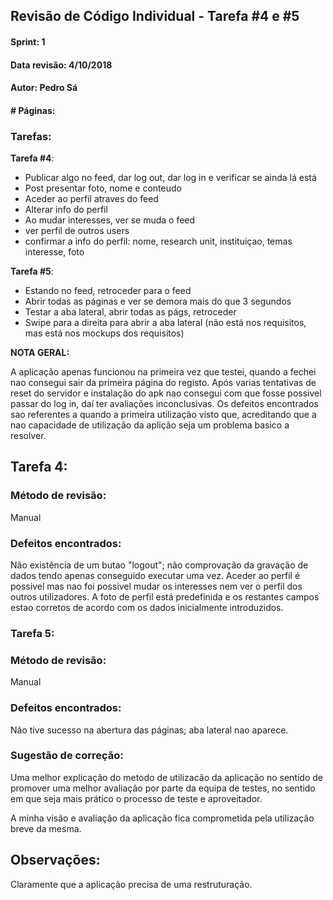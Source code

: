 ## Revisão de Código Individual - Tarefa #4 e #5
#### Sprint: 1

#### Data revisão: 4/10/2018

#### Autor: Pedro Sá

#### # Páginas:

### Tarefas:
**Tarefa #4**: 

- Publicar algo no feed, dar log out, dar log in e verificar se ainda lá está
- Post presentar foto, nome e conteudo
- Aceder ao perfil atraves do feed
- Alterar info do perfil
- Ao mudar interesses, ver se muda o feed
- ver perfil de outros users
- confirmar a info do perfil: nome, research unit, instituiçao, temas interesse, foto

**Tarefa #5**: 

- Estando no feed, retroceder para o feed
- Abrir todas as páginas e ver se demora mais do que 3 segundos
- Testar a aba lateral, abrir todas as págs, retroceder
- Swipe para a direita para abrir a aba lateral (não está nos requisitos, mas está nos mockups dos requisitos)



**NOTA GERAL:**

A aplicação apenas funcionou na primeira vez que testei, quando a fechei nao consegui sair da primeira página do registo.
Após varias tentativas de reset do servidor e instalação do apk nao consegui com que fosse possivel passar do log in, daí ter avaliações inconclusivas.
Os defeitos encontrados sao referentes a quando a primeira utilização visto que, acreditando que a nao capacidade de utilização da aplição seja um problema basico a resolver.

## Tarefa 4:

### Método de revisão: 

Manual

### Defeitos encontrados: 

Não existência de um butao "logout"; não comprovação da gravação de dados tendo apenas conseguido executar uma vez.
Aceder ao perfil é possivel mas nao foi possivel mudar os interesses nem ver o perfil dos outros utilizadores. 
A foto de perfil está predefinida e os restantes campos estao corretos de acordo com os dados inicialmente introduzidos.



### Tarefa 5:

### Método de revisão:

Manual

### Defeitos encontrados:

Não tive sucesso na abertura das páginas; aba lateral nao aparece.

### Sugestão de correção:

Uma melhor explicação do metodo de utilizacão da aplicação no sentido de promover uma melhor avaliação por parte da equipa de testes, no sentido em que seja mais prático o processo de teste e aproveitador. 

A minha visão e avaliação da aplicação fica comprometida pela utilização breve da mesma.

## Observações:

Claramente que a aplicação precisa de uma restruturação.